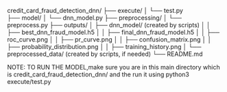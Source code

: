 credit_card_fraud_detection_dnn/
├── execute/
│   └── test.py    
├── model/
│   └── dnn_model.py
├── preprocessing/
│   └── preprocess.py
├── outputs/
│   ├── dnn_model/  (created by scripts)
│   │   ├── best_dnn_fraud_model.h5
│   │   ├── final_dnn_fraud_model.h5
│   │   ├── roc_curve.png
│   │   ├── pr_curve.png
│   │   ├── confusion_matrix.png
│   │   ├── probability_distribution.png
│   │   ├── training_history.png
│   └── preprocessed_data/  (created by scripts, if needed)
└── README.md


NOTE: TO RUN THE MODEL,make sure you are in this main directory which is credit_card_fraud_detection_dnn/ and the run it using  python3 execute/test.py

